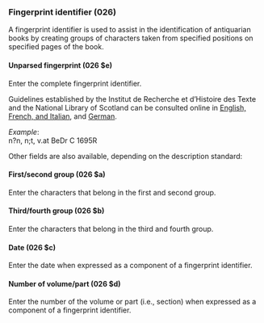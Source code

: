 ### Fingerprint identifier (026)

A fingerprint identifier is used to assist in the identification of antiquarian books by creating groups of characters taken from specified positions on specified pages of the book.

#### Unparsed fingerprint (026 $e)

Enter the complete fingerprint identifier.

Guidelines established by the Institut de Recherche et d’Histoire des Texte and the National Library of Scotland can be consulted online in [English, French, and Italian](http://edit16.iccu.sbn.it/web_iccu/info/en/Impronta_notiziario.htm), and [German](http://nbn-resolving.de/urn:nbn:de:hbz:6:1-195591).

_Example_:  
n?n, n;t, v.at BeDr C 1695R

Other fields are also available, depending on the description standard:

#### First/second group (026 $a)

Enter the characters that belong in the first and second group.

#### Third/fourth group (026 $b)

Enter the characters that belong in the third and fourth group.

#### Date (026 $c)

Enter the date when expressed as a component of a fingerprint identifier.

#### Number of volume/part (026 $d)

Enter the number of the volume or part (i.e., section) when expressed as a component of a fingerprint identifier.